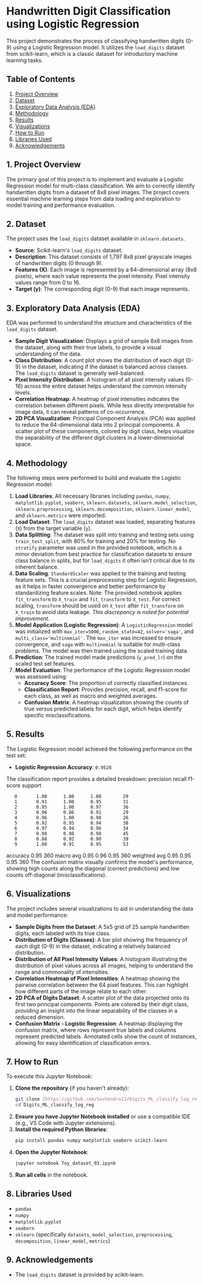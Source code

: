 # Handwritten Digit Classification using Logistic Regression

This project demonstrates the process of classifying handwritten digits (0-9) using a Logistic Regression model. It utilizes the `load_digits` dataset from scikit-learn, which is a classic dataset for introductory machine learning tasks.

## Table of Contents

1.  [Project Overview](#project-overview)
2.  [Dataset](#dataset)
3.  [Exploratory Data Analysis (EDA)](#exploratory-data-analysis-eda)
4.  [Methodology](#methodology)
5.  [Results](#results)
6.  [Visualizations](#visualizations)
7.  [How to Run](#how-to-run)
8.  [Libraries Used](#libraries-used)
9.  [Acknowledgements](#acknowledgements)

## 1. Project Overview

The primary goal of this project is to implement and evaluate a Logistic Regression model for multi-class classification. We aim to correctly identify handwritten digits from a dataset of 8x8 pixel images. The project covers essential machine learning steps from data loading and exploration to model training and performance evaluation.

## 2. Dataset

The project uses the `load_digits` dataset available in `sklearn.datasets`.
* **Source**: Scikit-learn's `load_digits` dataset.
* **Description**: This dataset consists of 1,797 8x8 pixel grayscale images of handwritten digits (0 through 9).
* **Features (X)**: Each image is represented by a 64-dimensional array (8x8 pixels), where each value represents the pixel intensity. Pixel intensity values range from 0 to 16.
* **Target (y)**: The corresponding digit (0-9) that each image represents.

## 3. Exploratory Data Analysis (EDA)

EDA was performed to understand the structure and characteristics of the `load_digits` dataset.

* **Sample Digit Visualization**: Displays a grid of sample 8x8 images from the dataset, along with their true labels, to provide a visual understanding of the data.
* **Class Distribution**: A count plot shows the distribution of each digit (0-9) in the dataset, indicating if the dataset is balanced across classes. The `load_digits` dataset is generally well-balanced.
* **Pixel Intensity Distribution**: A histogram of all pixel intensity values (0-16) across the entire dataset helps understand the common intensity levels.
* **Correlation Heatmap**: A heatmap of pixel intensities indicates the correlation between different pixels. While less directly interpretable for image data, it can reveal patterns of co-occurrence.
* **2D PCA Visualization**: Principal Component Analysis (PCA) was applied to reduce the 64-dimensional data into 2 principal components. A scatter plot of these components, colored by digit class, helps visualize the separability of the different digit clusters in a lower-dimensional space.

## 4. Methodology

The following steps were performed to build and evaluate the Logistic Regression model:

1.  **Load Libraries**: All necessary libraries including `pandas`, `numpy`, `matplotlib.pyplot`, `seaborn`, `sklearn.datasets`, `sklearn.model_selection`, `sklearn.preprocessing`, `sklearn.decomposition`, `sklearn.linear_model`, and `sklearn.metrics` were imported.
2.  **Load Dataset**: The `load_digits` dataset was loaded, separating features (`X`) from the target variable (`y`).
3.  **Data Splitting**: The dataset was split into training and testing sets using `train_test_split`, with 80% for training and 20% for testing. No `stratify` parameter was used in the provided notebook, which is a minor deviation from best practice for classification datasets to ensure class balance in splits, but for `load_digits` it often isn't critical due to its inherent balance.
4.  **Data Scaling**: `StandardScaler` was applied to the training and testing feature sets. This is a crucial preprocessing step for Logistic Regression, as it helps in faster convergence and better performance by standardizing feature scales. Note: The provided notebook applies `fit_transform` to `X_train` and `fit_transform` to `X_test`. For correct scaling, `transform` should be used on `X_test` after `fit_transform` on `X_train` to avoid data leakage. *This discrepancy is noted for potential improvement.*
5.  **Model Application (Logistic Regression)**: A `LogisticRegression` model was initialized with `max_iter=5000`, `random_state=42`, `solver='saga'`, and `multi_class='multinomial'`. The `max_iter` was increased to ensure convergence, and `saga` with `multinomial` is suitable for multi-class problems. The model was then trained using the scaled training data.
6.  **Prediction**: The trained model made predictions (`y_pred_lr`) on the scaled test set features.
7.  **Model Evaluation**: The performance of the Logistic Regression model was assessed using:
    * **Accuracy Score**: The proportion of correctly classified instances.
    * **Classification Report**: Provides precision, recall, and f1-score for each class, as well as macro and weighted averages.
    * **Confusion Matrix**: A heatmap visualization showing the counts of true versus predicted labels for each digit, which helps identify specific misclassifications.

## 5. Results

The Logistic Regression model achieved the following performance on the test set:

* **Logistic Regression Accuracy**: `0.9528`

The classification report provides a detailed breakdown:
           precision    recall  f1-score   support

       0       1.00      1.00      1.00        29
       1       0.91      1.00      0.95        31
       2       0.95      1.00      0.97        36
       3       0.96      0.86      0.91        29
       4       0.96      1.00      0.98        26
       5       0.92      0.95      0.94        38
       6       0.97      0.94      0.96        34
       7       0.98      0.98      0.98        45
       8       0.88      0.92      0.90        39
       9       1.00      0.91      0.95        53

accuracy                           0.95       360
macro avg       0.95      0.96      0.95       360
weighted avg       0.95      0.95      0.95       360
The confusion matrix visually confirms the model's performance, showing high counts along the diagonal (correct predictions) and low counts off-diagonal (misclassifications).

## 6. Visualizations

The project includes several visualizations to aid in understanding the data and model performance:

* **Sample Digits from the Dataset**: A 5x5 grid of 25 sample handwritten digits, each labeled with its true class.
* **Distribution of Digits (Classes)**: A bar plot showing the frequency of each digit (0-9) in the dataset, indicating a relatively balanced distribution.
* **Distribution of All Pixel Intensity Values**: A histogram illustrating the distribution of pixel values across all images, helping to understand the range and commonality of intensities.
* **Correlation Heatmap of Pixel Intensities**: A heatmap showing the pairwise correlation between the 64 pixel features. This can highlight how different parts of the image relate to each other.
* **2D PCA of Digits Dataset**: A scatter plot of the data projected onto its first two principal components. Points are colored by their digit class, providing an insight into the linear separability of the classes in a reduced dimension.
* **Confusion Matrix - Logistic Regression**: A heatmap displaying the confusion matrix, where rows represent true labels and columns represent predicted labels. Annotated cells show the count of instances, allowing for easy identification of classification errors.

## 7. How to Run

To execute this Jupyter Notebook:

1.  **Clone the repository** (if you haven't already):
    ```bash
    git clone [https://github.com/Suchendra13/Digits_ML_classify_log_reg.git](https://github.com/Suchendra13/Digits_ML_classify_log_reg.git)
    cd Digits_ML_classify_log_reg
    ```
2.  **Ensure you have Jupyter Notebook installed** or use a compatible IDE (e.g., VS Code with Jupyter extensions).
3.  **Install the required Python libraries**:
    ```bash
    pip install pandas numpy matplotlib seaborn scikit-learn
    ```
4.  **Open the Jupyter Notebook**:
    ```bash
    jupyter notebook Toy_dataset_03.ipynb
    ```
5.  **Run all cells** in the notebook.

## 8. Libraries Used

* `pandas`
* `numpy`
* `matplotlib.pyplot`
* `seaborn`
* `sklearn` (specifically `datasets`, `model_selection`, `preprocessing`, `decomposition`, `linear_model`, `metrics`)

## 9. Acknowledgements

* The `load_digits` dataset is provided by scikit-learn.
